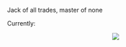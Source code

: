 Jack of all trades, master of none

Currently:
<p align="center">
  <a href="https://skillicons.dev">
        <img src="https://skillicons.dev/icons?i=bash,git,py,html,ubuntu,javascript,linux,nodejs,java,css,mongodb,postman" />
  </a>
</p>
<!---
dexisback/dexisback is a ✨ special ✨ repository because its `README.md` (this file) appears on your GitHub profile.
You can click the Preview link to take a look at your changes.
--->
